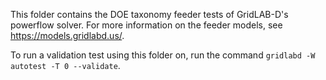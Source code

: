 This folder contains the DOE taxonomy feeder tests of GridLAB-D's powerflow solver. For more information on the feeder models, see https://models.gridlabd.us/.

To run a validation test using this folder on, run the command `gridlabd -W autotest -T 0 --validate`.
